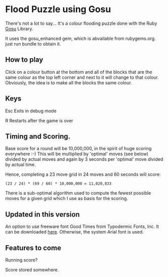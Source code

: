 # Flood Puzzle using Gosu

There's not a lot to say... It's a colour flooding puzzle done with the Ruby
[Gosu](http://www.libgosu.org/) Library.

It uses the gosu_enhanced gem, which is abvailable from rubygems.org. just run 
bundle to obtain it.

## How to play

Click on a colour button at the bottom and all of the blocks that are the same
colour as the top left corner and next to it will change to that colour.
Obviously, the idea is to make all the blocks the same colour.

## Keys

Esc Exits in debug mode

R   Restarts after the game is over

## Timing and Scoring.

Base score for a round will be 10,000,000, in the spirit of huge scoring everywhere :-)
This will be multiplied by 'optimal' moves (see below) divided by actual moves
and again by 3 seconds per 'optimal' move divided by actual time.

Hence, completing a 23 move grid in 24 moves and 60 seconds will score:

```
(23 / 24) * (69 / 60) * 10,000,000 = 11,020,833
```

There is a sub-optimal algorithm used to compute the fewest possible moves
for a given grid which I use as basis for the scoring.

## Updated in this version

An option to use freeware font Good Times from Typodermic Fonts, Inc. 
It can be downloaded [here](http://www.1001fonts.com/sans-serif-fonts.html). 
Otherwise, the system Arial font is used.

## Features to come

Running score?

Score stored somewhere.

